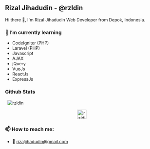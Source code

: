 
## Rizal Jihadudin - @rzldin

Hi there 👋, I'm Rizal Jihadudin Web Developer from Depok, Indonesia.

### 🌱 I’m currently learning

- CodeIgniter (PHP)
- Laravel (PHP)
- Javascript
- AJAX
- jQuery
- VueJs
- ReactJs
- ExpressJs

### Github Stats

<p>&nbsp;
    <img align="center" src="https://github-readme-stats.vercel.app/api?username=rzldin&show_icons=true" alt="rzldin" />
</p>

<p align="center">
    <a href="https://linkedin.com/in/rizaljihaudidn" target="blank"><img align="center" src="https://cdn.jsdelivr.net/npm/simple-icons@3.0.1/icons/linkedin.svg" alt="rzldin"         height="30" width="30" /></a>
</p>

### 📫 How to reach me:

- 📧 rizaljihadudin@gmail.com


<!--
**rzldin/rzldin** is a ✨ _special_ ✨ repository because its `README.md` (this file) appears on your GitHub profile.

Here are some ideas to get you started:

- 🔭 I’m currently working on ...
- 🌱 I’m currently learning ...
- 👯 I’m looking to collaborate on ...
- 🤔 I’m looking for help with ...
- 💬 Ask me about ...
- 📫 How to reach me: ...
- 😄 Pronouns: ...
- ⚡ Fun fact: ...
-->
